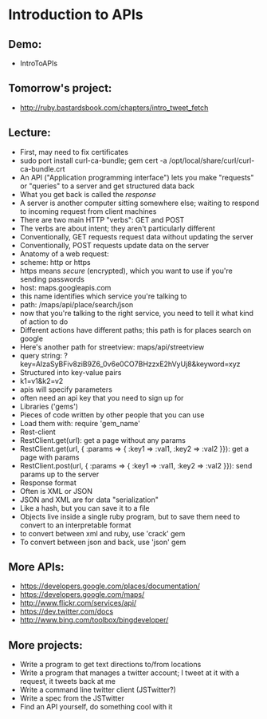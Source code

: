 # Introduction to APIs

## Demo:

* IntroToAPIs

## Tomorrow's project:

* http://ruby.bastardsbook.com/chapters/intro_tweet_fetch

## Lecture:

* First, may need to fix certificates
 * sudo port install curl-ca-bundle; gem cert -a /opt/local/share/curl/curl-ca-bundle.crt
* An API ("Application programming interface") lets you make
  "requests" or "queries" to a server and get structured data back
 * What you get back is called the _response_
 * A server is another computer sitting somewhere else; waiting to respond to incoming
   request from client machines
 * There are two main HTTP "verbs": GET and POST
  * The verbs are about intent; they aren't particularly different
  * Conventionally, GET requests request data without updating the server
  * Conventionally, POST requests update data on the server
* Anatomy of a web request:
 * scheme: http or https
  * https means _secure_ (encrypted), which you want to use if you're sending passwords
 * host: maps.googleapis.com
  * this name identifies which service you're talking to
 * path: /maps/api/place/search/json
  * now that you're talking to the right service, you need to tell it what
    kind of action to do
  * Different actions have different paths; this path is for places search on google
  * Here's another path for streetview: maps/api/streetview
 * query string: ?key=AIzaSyBFiv8ziB9Z6_0v6e0CO7BHzzxE2hVyUj8&keyword=xyz
  * Structured into key-value pairs
  * k1=v1&k2=v2
  * apis will specify parameters
  * often need an api key that you need to sign up for
* Libraries ('gems')
 * Pieces of code written by other people that you can use
 * Load them with: require 'gem_name'
* Rest-client
 * RestClient.get(url): get a page without any params
 * RestClient.get(url, { :params => { :key1 => :val1, :key2 => :val2 }}): get
   a page with params
 * RestClient.post(url, { :params => { :key1 => :val1, :key2 => :val2 }}):
   send params up to the server
* Response format
 * Often is XML or JSON
 * JSON and XML are for data "serialization"
 * Like a hash, but you can save it to a file
 * Objects live inside a single ruby program, but to save them
	need to convert to an interpretable format
 * to convert between xml and ruby, use 'crack' gem
 * To convert between json and back, use 'json' gem

## More APIs:

* https://developers.google.com/places/documentation/
* https://developers.google.com/maps/
* http://www.flickr.com/services/api/
* https://dev.twitter.com/docs
* http://www.bing.com/toolbox/bingdeveloper/

## More projects:

* Write a program to get text directions to/from locations
* Write a program that manages a twitter account; I tweet at it with a request, it
  tweets back at me
* Write a command line twitter client (JSTwitter?)
 * Write a spec from the JSTwitter
* Find an API yourself, do something cool with it

